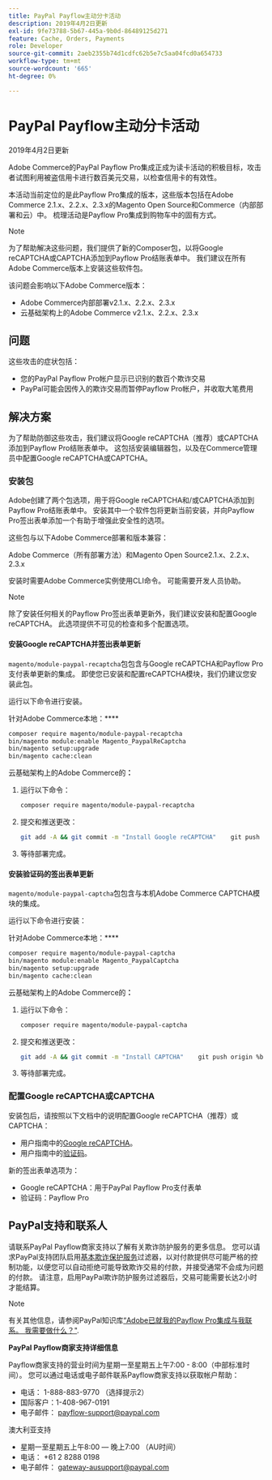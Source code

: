 ```yaml
---
title: PayPal Payflow主动分卡活动
description: 2019年4月2日更新
exl-id: 9fe73788-5b67-445a-9b0d-86489125d271
feature: Cache, Orders, Payments
role: Developer
source-git-commit: 2aeb2355b74d1cdfc62b5e7c5aa04fcd0a654733
workflow-type: tm+mt
source-wordcount: '665'
ht-degree: 0%

---
```


# PayPal Payflow主动分卡活动

2019年4月2日更新

Adobe Commerce的PayPal Payflow Pro集成正成为读卡活动的积极目标，攻击者试图利用被盗信用卡进行数百美元交易，以检查信用卡的有效性。

本活动当前定位的是此Payflow Pro集成的版本，这些版本包括在Adobe Commerce 2.1.x、2.2.x、2.3.x的Magento Open Source和Commerce（内部部署和云）中。 梳理活动是Payflow Pro集成到购物车中的固有方式。

>[!NOTE]
>
>为了帮助解决这些问题，我们提供了新的Composer包，以将Google reCAPTCHA或CAPTCHA添加到Payflow Pro结账表单中。 我们建议在所有Adobe Commerce版本上安装这些软件包。

该问题会影响以下Adobe Commerce版本：

* Adobe Commerce内部部署v2.1.x、2.2.x、2.3.x
* 云基础架构上的Adobe Commerce v2.1.x、2.2.x、2.3.x

## 问题

这些攻击的症状包括：

* 您的PayPal Payflow Pro帐户显示已识别的数百个欺诈交易
* PayPal可能会因传入的欺诈交易而暂停Payflow Pro帐户，并收取大笔费用

## 解决方案

为了帮助防御这些攻击，我们建议将Google reCAPTCHA（推荐）或CAPTCHA添加到Payflow Pro结账表单中。 这包括安装编辑器包，以及在Commerce管理员中配置Google reCAPTCHA或CAPTCHA。

### 安装包

Adobe创建了两个包选项，用于将Google reCAPTCHA和/或CAPTCHA添加到Payflow Pro结账表单中。 安装其中一个软件包将更新当前安装，并向Payflow Pro签出表单添加一个有助于增强此安全性的选项。

这些包与以下Adobe Commerce部署和版本兼容：

Adobe Commerce（所有部署方法）和Magento Open Source2.1.x、2.2.x、2.3.x

安装时需要Adobe Commerce实例使用CLI命令。 可能需要开发人员协助。

>[!NOTE]
>
>除了安装任何相关的Payflow Pro签出表单更新外，我们建议安装和配置Google reCAPTCHA。 此选项提供不可见的检查和多个配置选项。

#### 安装Google reCAPTCHA并签出表单更新

`magento/module-paypal-recaptcha`包包含与Google reCAPTCHA和Payflow Pro支付表单更新的集成。 即使您已安装和配置reCAPTCHA模块，我们仍建议您安装此包。

运行以下命令进行安装。

针对Adobe Commerce本地：****

```bash
composer require magento/module-paypal-recaptcha
bin/magento module:enable Magento_PaypalReCaptcha
bin/magento setup:upgrade
bin/magento cache:clean
```

云基础架构上的Adobe Commerce的&#x200B;**：**

1. 运行以下命令：

   ```bash
   composer require magento/module-paypal-recaptcha
   ```

1. 提交和推送更改：

   ```bash
   git add -A && git commit -m "Install Google reCAPTCHA"    git push origin %branch_name%
   ```

1. 等待部署完成。

#### 安装验证码的签出表单更新

`magento/module-paypal-captcha`包包含与本机Adobe Commerce CAPTCHA模块的集成。

运行以下命令进行安装：

针对Adobe Commerce本地：****

```bash
composer require magento/module-paypal-captcha
bin/magento module:enable Magento_PaypalCaptcha
bin/magento setup:upgrade
bin/magento cache:clean
```

云基础架构上的Adobe Commerce的&#x200B;**：**

1. 运行以下命令：

   ```bash
   composer require magento/module-paypal-captcha
   ```

1. 提交和推送更改：

   ```bash
   git add -A && git commit -m "Install CAPTCHA"    git push origin %branch_name%
   ```

1. 等待部署完成。

### 配置Google reCAPTCHA或CAPTCHA

安装包后，请按照以下文档中的说明配置Google reCAPTCHA（推荐）或CAPTCHA：

* 用户指南中的[Google reCAPTCHA](https://experienceleague.adobe.com/en/docs/commerce-admin/systems/security/captcha/security-google-recaptcha)。
* 用户指南中的[验证码](https://experienceleague.adobe.com/en/docs/commerce-admin/systems/security/captcha/security-captcha)。

新的签出表单选项为：

* Google reCAPTCHA：用于PayPal Payflow Pro支付表单
* 验证码：Payflow Pro

## PayPal支持和联系人

请联系PayPal Payflow商家支持以了解有关欺诈防护服务的更多信息。 您可以请求PayPal支持团队启用[基本欺诈保护服务](https://developer.paypal.com/api/nvp-soap/payflow/fraud-protection/)过滤器，以对付款提供尽可能严格的控制功能，以便您可以自动拒绝可能导致欺诈交易的付款，并接受通常不会成为问题的付款。 请注意，启用PayPal欺诈防护服务过滤器后，交易可能需要长达2小时才能结算。

>[!NOTE]
>
>有关其他信息，请参阅PayPal知识库[“Adobe已就我的Payflow Pro集成与我联系。 我需要做什么？&quot;](https://www.paypal.com/us/smarthelp/article/ts2242).

**PayPal Payflow商家支持详细信息**

Payflow商家支持的营业时间为星期一至星期五上午7:00 - 8:00（中部标准时间）。 您可以通过电话或电子邮件联系Payflow商家支持以获取帐户帮助：

* 电话： 1-888-883-9770 （选择提示2）
* 国际客户：1-408-967-0191
* 电子邮件： [payflow-support@paypal.com](mailto:payflow-support@paypal.com)

澳大利亚支持

* 星期一至星期五上午8:00 — 晚上7:00 （AU时间）
* 电话： +61 2 8288 0198
* 电子邮件： [gateway-ausupport@paypal.com](mailto:gateway-ausupport@paypal.com)
